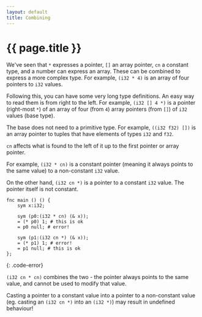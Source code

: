 ```yaml
---
layout: default
title: Combining
---
```

# {{ page.title }}

We've seen that `*` expresses a pointer, `[]` an array pointer, `cn` a constant type, and a number can express an array. These can be combined to express a more complex type. For example, `(i32 * 4)` is an array of four pointers to `i32` values.

Following this, you can have some very long type definitions. An easy way to read them is from right to the left. For example, `(i32 [] 4 *)` is a pointer (right-most `*`) of an array of four (from `4`) array pointers (from `[]`) of `i32` values (base type).

The base does not need to a primitive type. For example, `((i32 f32) [])` is an array pointer to tuples that have elements of types `i32` and `f32`.

`cn` affects what is found to the left of it up to the first pointer or array pointer.

For example, `(i32 * cn)` is a constant pointer (meaning it always points to the same value) to a non-constant `i32` value.

On the other hand, `(i32 cn *)` is a pointer to a constant `i32` value. The pointer itself is not constant.

```
fnc main () () {
    sym x:i32;

    sym (p0:(i32 * cn) (& x));
    = (* p0) 1; # this is ok
    = p0 null; # error!

    sym (p1:(i32 cn *) (& x));
    = (* p1) 1; # error!
    = p1 null; # this is ok
};
```
{: .code-error}

`(i32 cn * cn)` combines the two - the pointer always points to the same value, and cannot be used to modify that value.

Casting a pointer to a constant value into a pointer to a non-constant value (eg. casting an `(i32 cn *)` into an `(i32 *)`) may result in undefined behaviour!